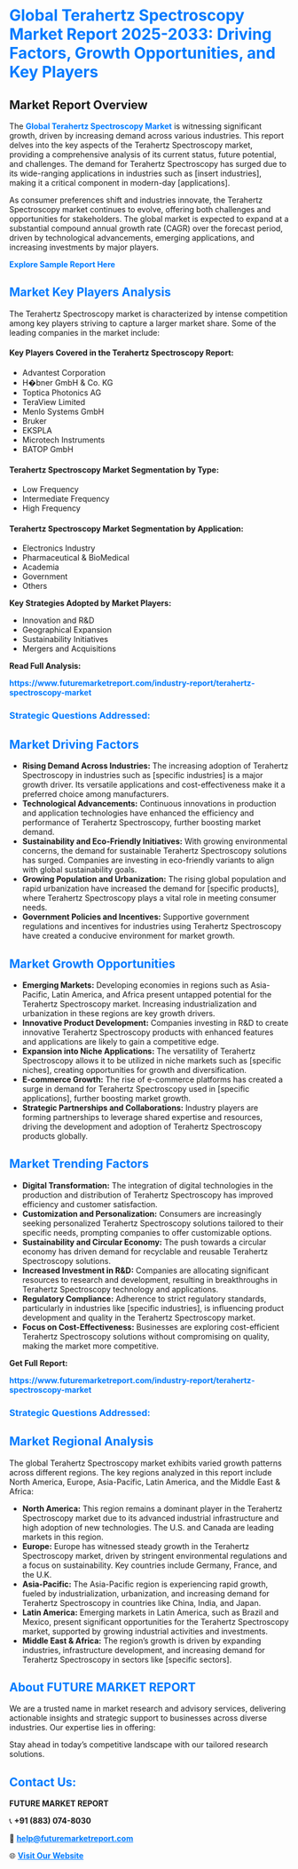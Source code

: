 <h1 style="color: #007BFF;">Global Terahertz Spectroscopy Market Report 2025-2033: Driving Factors, Growth Opportunities, and Key Players</h1>

<section id="overview">
<h2>Market Report Overview</h2>
<p>The <a href="https://www.futuremarketreport.com/industry-report/terahertz-spectroscopy-market" style="color: #007BFF; text-decoration: none;"><strong>Global Terahertz Spectroscopy Market</strong></a> is witnessing significant growth, driven by increasing demand across various industries. This report delves into the key aspects of the Terahertz Spectroscopy market, providing a comprehensive analysis of its current status, future potential, and challenges. The demand for Terahertz Spectroscopy has surged due to its wide-ranging applications in industries such as [insert industries], making it a critical component in modern-day [applications].</p>
<p>As consumer preferences shift and industries innovate, the Terahertz Spectroscopy market continues to evolve, offering both challenges and opportunities for stakeholders. The global market is expected to expand at a substantial compound annual growth rate (CAGR) over the forecast period, driven by technological advancements, emerging applications, and increasing investments by major players.</p>
</section>

<section id="overview">
<p><a href="https://www.futuremarketreport.com/request-sample/reportId=27014" style="color: #007BFF; text-decoration: none;"><strong>Explore Sample Report Here</strong></a></p>
</section>

<section id="key-players">
<h2 style="color: #007BFF;">Market Key Players Analysis</h2>
<p>The Terahertz Spectroscopy market is characterized by intense competition among key players striving to capture a larger market share. Some of the leading companies in the market include:</p>
<h4>Key Players Covered in the Terahertz Spectroscopy Report:</h4>
<ul><li>Advantest Corporation</li><li>H�bner GmbH &amp; Co. KG</li><li>Toptica Photonics AG</li><li>TeraView Limited</li><li>Menlo Systems GmbH</li><li>Bruker</li><li>EKSPLA</li><li>Microtech Instruments</li><li>BATOP GmbH</li></ul>
<h4>Terahertz Spectroscopy Market Segmentation by Type:</h4>
<ul><li>Low Frequency</li><li>Intermediate Frequency</li><li>High Frequency</li></ul>

<h4>Terahertz Spectroscopy Market Segmentation by Application:</h4>
<ul><li>Electronics Industry</li><li>Pharmaceutical &amp; BioMedical</li><li>Academia</li><li>Government</li><li>Others</li></ul>
<p><strong>Key Strategies Adopted by Market Players:</strong></p>
<ul>
<li>Innovation and R&D</li>
<li>Geographical Expansion</li>
<li>Sustainability Initiatives</li>
<li>Mergers and Acquisitions</li>
</ul>
</section>

<section>
<p><strong>Read Full Analysis: </strong></p><a href="https://www.futuremarketreport.com/industry-report/terahertz-spectroscopy-market" style="color: #007BFF; text-decoration: none;"><strong>https://www.futuremarketreport.com/industry-report/terahertz-spectroscopy-market</strong></a>
<h3 style="color: #007BFF;">Strategic Questions Addressed:</h3>
</section>

<section id="driving-factors">
<h2 style="color: #007BFF;">Market Driving Factors</h2>
<ul>
<li><strong>Rising Demand Across Industries:</strong> The increasing adoption of Terahertz Spectroscopy in industries such as [specific industries] is a major growth driver. Its versatile applications and cost-effectiveness make it a preferred choice among manufacturers.</li>
<li><strong>Technological Advancements:</strong> Continuous innovations in production and application technologies have enhanced the efficiency and performance of Terahertz Spectroscopy, further boosting market demand.</li>
<li><strong>Sustainability and Eco-Friendly Initiatives:</strong> With growing environmental concerns, the demand for sustainable Terahertz Spectroscopy solutions has surged. Companies are investing in eco-friendly variants to align with global sustainability goals.</li>
<li><strong>Growing Population and Urbanization:</strong> The rising global population and rapid urbanization have increased the demand for [specific products], where Terahertz Spectroscopy plays a vital role in meeting consumer needs.</li>
<li><strong>Government Policies and Incentives:</strong> Supportive government regulations and incentives for industries using Terahertz Spectroscopy have created a conducive environment for market growth.</li>
</ul>
</section>

<section id="growth-opportunities">
<h2 style="color: #007BFF;">Market Growth Opportunities</h2>
<ul>
<li><strong>Emerging Markets:</strong> Developing economies in regions such as Asia-Pacific, Latin America, and Africa present untapped potential for the Terahertz Spectroscopy market. Increasing industrialization and urbanization in these regions are key growth drivers.</li>
<li><strong>Innovative Product Development:</strong> Companies investing in R&D to create innovative Terahertz Spectroscopy products with enhanced features and applications are likely to gain a competitive edge.</li>
<li><strong>Expansion into Niche Applications:</strong> The versatility of Terahertz Spectroscopy allows it to be utilized in niche markets such as [specific niches], creating opportunities for growth and diversification.</li>
<li><strong>E-commerce Growth:</strong> The rise of e-commerce platforms has created a surge in demand for Terahertz Spectroscopy used in [specific applications], further boosting market growth.</li>
<li><strong>Strategic Partnerships and Collaborations:</strong> Industry players are forming partnerships to leverage shared expertise and resources, driving the development and adoption of Terahertz Spectroscopy products globally.</li>
</ul>
</section>

<section id="trending-factors">
<h2 style="color: #007BFF;">Market Trending Factors</h2>
<ul>
<li><strong>Digital Transformation:</strong> The integration of digital technologies in the production and distribution of Terahertz Spectroscopy has improved efficiency and customer satisfaction.</li>
<li><strong>Customization and Personalization:</strong> Consumers are increasingly seeking personalized Terahertz Spectroscopy solutions tailored to their specific needs, prompting companies to offer customizable options.</li>
<li><strong>Sustainability and Circular Economy:</strong> The push towards a circular economy has driven demand for recyclable and reusable Terahertz Spectroscopy solutions.</li>
<li><strong>Increased Investment in R&D:</strong> Companies are allocating significant resources to research and development, resulting in breakthroughs in Terahertz Spectroscopy technology and applications.</li>
<li><strong>Regulatory Compliance:</strong> Adherence to strict regulatory standards, particularly in industries like [specific industries], is influencing product development and quality in the Terahertz Spectroscopy market.</li>
<li><strong>Focus on Cost-Effectiveness:</strong> Businesses are exploring cost-efficient Terahertz Spectroscopy solutions without compromising on quality, making the market more competitive.</li>
</ul>
</section>

<section>
<p><strong>Get Full Report: </strong></p><a href="https://www.futuremarketreport.com/industry-report/terahertz-spectroscopy-market" style="color: #007BFF; text-decoration: none;"><strong>https://www.futuremarketreport.com/industry-report/terahertz-spectroscopy-market</strong></a>
<h3 style="color: #007BFF;">Strategic Questions Addressed:</h3>
</section>


<section id="regional-analysis">
<h2 style="color: #007BFF;">Market Regional Analysis</h2>
<p>The global Terahertz Spectroscopy market exhibits varied growth patterns across different regions. The key regions analyzed in this report include North America, Europe, Asia-Pacific, Latin America, and the Middle East & Africa:</p>
<ul>
<li><strong>North America:</strong> This region remains a dominant player in the Terahertz Spectroscopy market due to its advanced industrial infrastructure and high adoption of new technologies. The U.S. and Canada are leading markets in this region.</li>
<li><strong>Europe:</strong> Europe has witnessed steady growth in the Terahertz Spectroscopy market, driven by stringent environmental regulations and a focus on sustainability. Key countries include Germany, France, and the U.K.</li>
<li><strong>Asia-Pacific:</strong> The Asia-Pacific region is experiencing rapid growth, fueled by industrialization, urbanization, and increasing demand for Terahertz Spectroscopy in countries like China, India, and Japan.</li>
<li><strong>Latin America:</strong> Emerging markets in Latin America, such as Brazil and Mexico, present significant opportunities for the Terahertz Spectroscopy market, supported by growing industrial activities and investments.</li>
<li><strong>Middle East & Africa:</strong> The region’s growth is driven by expanding industries, infrastructure development, and increasing demand for Terahertz Spectroscopy in sectors like [specific sectors].</li>
</ul>
</section>

<footer>
<h2 style="color: #007BFF;">About FUTURE MARKET REPORT</h2>
<p>We are a trusted name in market research and advisory services, delivering actionable insights and strategic support to businesses across diverse industries. Our expertise lies in offering:</p>

<p>Stay ahead in today’s competitive landscape with our tailored research solutions.</p>

<h2 style="color: #007BFF;">Contact Us:</h2>
<p><strong>FUTURE MARKET REPORT</strong></p>
<p>📞 <strong>+91 (883) 074-8030</strong></p>
<p>📧 <strong><a href="mailto:help@futuremarketreport.com" style="color: #007BFF;">help@futuremarketreport.com</a></strong></p>
<p>🌐 <strong><a href="https://www.futuremarketreport.com/" style="color: #007BFF;">Visit Our Website</a></strong></p>
</footer>